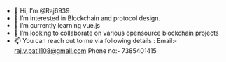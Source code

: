 - 👋 Hi, I’m @Raj6939
- 👀 I’m interested in Blockchain and protocol design.
- 🌱 I’m currently learning vue.js
- 💞️ I’m looking to collaborate on various opensource blockchain projects
- 📫 You can reach out to me via following details :
Email:- raj.v.patil108@gmail.com
Phone no:- 7385401415

<!---
Raj6939/Raj6939 is a ✨ special ✨ repository because its `README.md` (this file) appears on your GitHub profile.
You can click the Preview link to take a look at your changes.
--->
